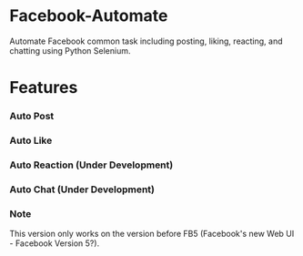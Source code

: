 # Facebook-Automate
Automate Facebook common task including posting, liking, reacting, and chatting using Python Selenium.


# Features

### Auto Post
### Auto Like
### Auto Reaction (Under Development)
### Auto Chat (Under Development)

### Note
This version only works on the version before FB5 (Facebook's new Web UI - Facebook Version 5?).
